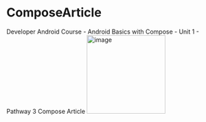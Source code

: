 # ComposeArticle
Developer Android Course - Android Basics with Compose - Unit 1 - Pathway 3 
Compose Article 
<img width="183" alt="image" src="https://github.com/nikki-red/ComposeArticle/assets/97693476/678afccb-73b4-4f14-aa73-cdeac0fdbc03">
